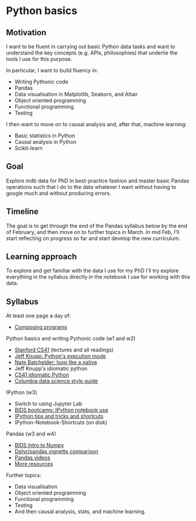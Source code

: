 # Python basics

## Motivation

I want to be fluent in carrying out basic Python data tasks and want to understand the key concepts (e.g. APIs, philosophies) that underlie the tools I
use for this purpose.

In particular, I want to build fluency in:

- Writing Pythonic code
- Pandas
- Data visualisation in Matplotlib, Seaborn, and Altair
- Object oriented programming
- Functional programming
- Testing

I then want to move on to causal analysis and, after that, machine learning:

- Basic statistics in Python
- Causal analysis in Python
- Scikit-learn


## Goal

Explore mdb data for PhD in best-practice fashion and master basic Pandas operations such that I do to the data whatever I want without having to google much and without producing errors.


## Timeline

The goal is to get through the end of the Pandas syllabus below by the end of February, and then move on to further topics in March. In mid Feb, I'll start reflecting on progress so far and start develop the new curriculum.


## Learning approach

To explore and get familiar with the data I use for my PhD I'll try explore everything in the syllabus directly in the notebook I use for working with this data.


## Syllabus

At least one page a day of:
- [Composing programs](http://composingprograms.com/pages/11-getting-started.html) 

Python basics and writing Pythonic code (w1 and w2)
- [Stanford CS41](https://stanfordpython.com) (lectures and all readings)
- [Jeff Knupp: Python's execution mode](https://www.jeffknupp.com/blog/2013/02/14/drastically-improve-your-python-understanding-pythons-execution-model/)
- [Nate Batchelder: loop like a native](https://www.youtube.com/watch?time_continue=14&v=EnSu9hHGq5o)
- Jeff Knupp's idiomatic python
- [CS41 idiomatic Python](https://drive.google.com/file/d/0B-eHIhYpHrGDNGZCYUN6SVB1OGc/view)
- [Columbia data science style guide](http://columbia-applied-data-science.github.io/pages/lowclass-python-style-guide.html)

IPython (w3)
- Switch to using Jupyter Lab 
- [BIDS bootcamp: IPython notebook use](https://www.youtube.com/watch?v=HrylK8I1ALs&index=3&list=PLKW2Azk23ZtSeBcvJi0JnL7PapedOvwz9)
- [IPython tips and tricks and shortcuts](https://www.dataquest.io/blog/jupyter-notebook-tips-tricks-shortcuts/)
- IPython-Notebook-Shortcuts (on disk)

Pandas (w3 and w4)
- [BIDS Intro to Numpy](https://www.youtube.com/watch?v=PDOsOcG0m-Q)
- [Dplyr/pandas vignette comparison](https://nbviewer.jupyter.org/gist/TomAugspurger/6e052140eaa5fdb6e8c0)
- [Pandas videos](https://github.com/justmarkham/pandas-videos)
- [More resources](https://www.dataschool.io/best-python-pandas-resources/)

Further topics:
- Data visualisation
- Object oriented programming
- Functional programming
- Testing
- And then causal analysis, stats, and machine learning. 
